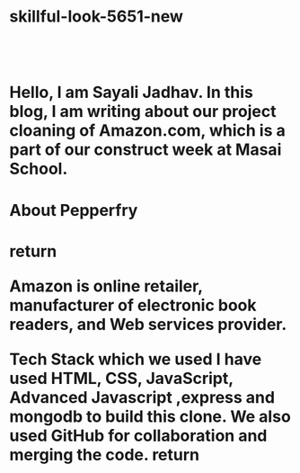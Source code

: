 <h1>skillful-look-5651-new<h1>
  <br>

<p>Hello, I am Sayali Jadhav. In this blog, I am writing about our project cloaning of Amazon.com, which is a part of our construct week at Masai School.<p>
  

<h1>About Pepperfry<h1>  return
  
Amazon is online retailer, manufacturer of electronic book readers, and Web services provider.

Tech Stack which we used
I have used HTML, CSS, JavaScript, Advanced Javascript ,express and mongodb to build this clone. We also used GitHub for collaboration and merging the code.  return
